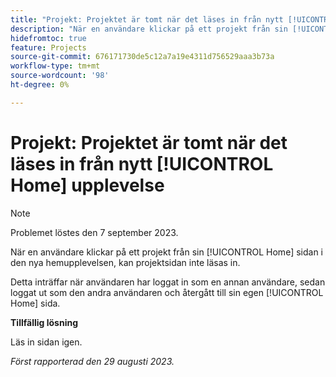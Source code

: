 ```yaml
---
title: "Projekt: Projektet är tomt när det läses in från nytt [!UICONTROL Home] upplevelse"
description: "När en användare klickar på ett projekt från sin [!UICONTROL Home] sidan i den nya hemupplevelsen, kan projektsidan inte läsas in."
hidefromtoc: true
feature: Projects
source-git-commit: 676171730de5c12a7a19e4311d756529aaa3b73a
workflow-type: tm+mt
source-wordcount: '98'
ht-degree: 0%

---
```



# Projekt: Projektet är tomt när det läses in från nytt [!UICONTROL Home] upplevelse

>[!NOTE]
>
>Problemet löstes den 7 september 2023.

När en användare klickar på ett projekt från sin [!UICONTROL Home] sidan i den nya hemupplevelsen, kan projektsidan inte läsas in.

Detta inträffar när användaren har loggat in som en annan användare, sedan loggat ut som den andra användaren och återgått till sin egen [!UICONTROL Home] sida.

**Tillfällig lösning**

Läs in sidan igen.

_Först rapporterad den 29 augusti 2023._

